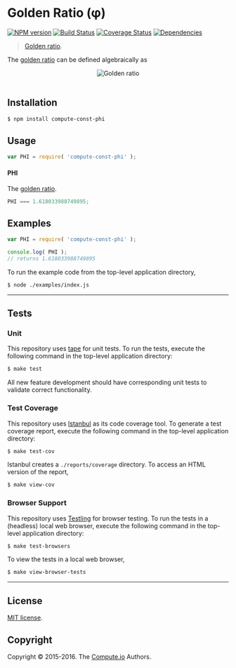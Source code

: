 Golden Ratio (φ)
===
[![NPM version][npm-image]][npm-url] [![Build Status][build-image]][build-url] [![Coverage Status][coverage-image]][coverage-url] [![Dependencies][dependencies-image]][dependencies-url]

> [Golden ratio][phi].

The [golden ratio][phi] can be defined algebraically as

<!-- <equation class="equation" label="eq:golden_ratio" align="center" raw="\phi = \frac{1 + \sqrt{5}}{2}" alt="Golden ratio"> -->
<div class="equation" align="center" data-raw-text="\phi = \frac{1 + \sqrt{5}}{2}" data-equation="eq:golden_ratio">
    <img src="" alt="Golden ratio">
    <br>
    <br>
</div>
<!-- </equation> -->


## Installation

``` bash
$ npm install compute-const-phi
```


## Usage

``` javascript
var PHI = require( 'compute-const-phi' );
```

#### PHI

The [golden ratio][phi-value].

``` javascript
PHI === 1.618033988749895;
```


## Examples

``` javascript
var PHI = require( 'compute-const-phi' );

console.log( PHI );
// returns 1.618033988749895
```

To run the example code from the top-level application directory,

``` bash
$ node ./examples/index.js
```


---
## Tests

### Unit

This repository uses [tape][tape] for unit tests. To run the tests, execute the following command in the top-level application directory:

``` bash
$ make test
```

All new feature development should have corresponding unit tests to validate correct functionality.


### Test Coverage

This repository uses [Istanbul][istanbul] as its code coverage tool. To generate a test coverage report, execute the following command in the top-level application directory:

``` bash
$ make test-cov
```

Istanbul creates a `./reports/coverage` directory. To access an HTML version of the report,

``` bash
$ make view-cov
```


### Browser Support

This repository uses [Testling][testling] for browser testing. To run the tests in a (headless) local web browser, execute the following command in the top-level application directory:

``` bash
$ make test-browsers
```

To view the tests in a local web browser,

``` bash
$ make view-browser-tests
```

<!-- [![browser support][browsers-image]][browsers-url] -->


---
## License

[MIT license](http://opensource.org/licenses/MIT).


## Copyright

Copyright &copy; 2015-2016. The [Compute.io][compute-io] Authors.


[npm-image]: http://img.shields.io/npm/v/compute-const-phi.svg
[npm-url]: https://npmjs.org/package/compute-const-phi

[build-image]: http://img.shields.io/travis/const-io/phi/master.svg
[build-url]: https://travis-ci.org/const-io/phi

[coverage-image]: https://img.shields.io/codecov/c/github/const-io/phi/master.svg
[coverage-url]: https://codecov.io/github/const-io/phi?branch=master

[dependencies-image]: http://img.shields.io/david/const-io/phi.svg
[dependencies-url]: https://david-dm.org/const-io/phi

[dev-dependencies-image]: http://img.shields.io/david/dev/const-io/phi.svg
[dev-dependencies-url]: https://david-dm.org/dev/const-io/phi

[github-issues-image]: http://img.shields.io/github/issues/const-io/phi.svg
[github-issues-url]: https://github.com/const-io/phi/issues

[tape]: https://github.com/substack/tape
[istanbul]: https://github.com/gotwarlost/istanbul
[testling]: https://ci.testling.com

[compute-io]: https://github.com/compute-io/

[phi]: http://en.wikipedia.org/wiki/Golden_ratio
[phi-value]: http://oeis.org/A001622
